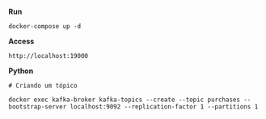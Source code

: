 
__Run__

    docker-compose up -d



__Access__


    http://localhost:19000



__Python__


    # Criando um tópico
    
    docker exec kafka-broker kafka-topics --create --topic purchases --bootstrap-server localhost:9092 --replication-factor 1 --partitions 1




